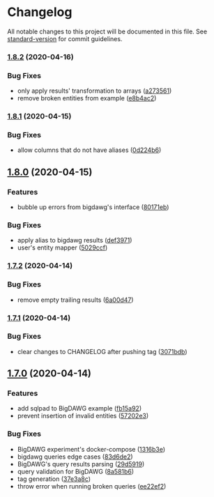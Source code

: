 # Changelog

All notable changes to this project will be documented in this file. See [standard-version](https://github.com/conventional-changelog/standard-version) for commit guidelines.

### [1.8.2](https://github.com/yanmendes/polyflow/compare/v1.8.1...v1.8.2) (2020-04-16)

### Bug Fixes

- only apply results' transformation to arrays ([a273561](https://github.com/yanmendes/polyflow/commit/a2735612230602e56a2a5582ce06f8b9192c6548))
- remove broken entities from example ([e8b4ac2](https://github.com/yanmendes/polyflow/commit/e8b4ac21fceff62a3829c12480e743e710fca95c))

### [1.8.1](https://github.com/yanmendes/polyflow/compare/v1.8.0...v1.8.1) (2020-04-15)

### Bug Fixes

- allow columns that do not have aliases ([0d224b6](https://github.com/yanmendes/polyflow/commit/0d224b6d2ef8772b6325b3061f3eb9b99f4119df))

## [1.8.0](https://github.com/yanmendes/polyflow/compare/v1.7.2...v1.8.0) (2020-04-15)

### Features

- bubble up errors from bigdawg's interface ([80171eb](https://github.com/yanmendes/polyflow/commit/80171eb6e87e2830887f6459cec4bc1d0d7e4dc6))

### Bug Fixes

- apply alias to bigdawg results ([def3971](https://github.com/yanmendes/polyflow/commit/def3971ef330224fafdf5b53d7cd5f22cd2b5e90))
- user's entity mapper ([5029ccf](https://github.com/yanmendes/polyflow/commit/5029ccf44b693b782fa443bcef933c449d20cd02))

### [1.7.2](https://github.com/yanmendes/polyflow/compare/v1.7.1...v1.7.2) (2020-04-14)

### Bug Fixes

- remove empty trailing results ([6a00d47](https://github.com/yanmendes/polyflow/commit/6a00d4796890e3efc1191f389948ee1a0c33d158))

### [1.7.1](https://github.com/yanmendes/polyflow/compare/v1.7.0...v1.7.1) (2020-04-14)

### Bug Fixes

- clear changes to CHANGELOG after pushing tag ([3071bdb](https://github.com/yanmendes/polyflow/commit/3071bdb09aab79fbbb11fe7de7e23d473016411e))

## [1.7.0](https://github.com/yanmendes/polyflow/compare/v1.5.0...v1.7.0) (2020-04-14)

### Features

- add sqlpad to BigDAWG example ([fb15a92](https://github.com/yanmendes/polyflow/commit/fb15a925f36cc7a05373199c71938ac590e56c59))
- prevent insertion of invalid entities ([57202e3](https://github.com/yanmendes/polyflow/commit/57202e347277f7a0494d0746fd95a07ea643d4bf))

### Bug Fixes

- BigDAWG experiment's docker-compose ([1316b3e](https://github.com/yanmendes/polyflow/commit/1316b3ec03198d45f794429aadd97775b3f01066))
- bigdawg queries edge cases ([83d6de2](https://github.com/yanmendes/polyflow/commit/83d6de23dccd2e38451301c62b3cb6208d90f614))
- BigDAWG's query results parsing ([29d5919](https://github.com/yanmendes/polyflow/commit/29d5919005a2638fedc1ddb4611711daf0b747db))
- query validation for BigDAWG ([8a581b6](https://github.com/yanmendes/polyflow/commit/8a581b64cb18e9e05445c48aa270fa7fa4d4d680))
- tag generation ([37e3a8c](https://github.com/yanmendes/polyflow/commit/37e3a8cd377f740698b958b42a33af6557aefc62))
- throw error when running broken queries ([ee22ef2](https://github.com/yanmendes/polyflow/commit/ee22ef23f8d1b12d105a4c4c0a20aa638ffce6d9))
